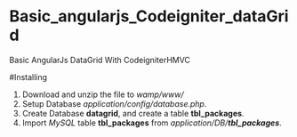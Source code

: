 # Basic_angularjs_Codeigniter_dataGrid
Basic AngularJs DataGrid With CodeigniterHMVC

#Installing
1. Download and unzip the file to *wamp/www/*
2. Setup Database *application/config/database.php*.
3. Create Database **datagrid**, and create a table **tbl_packages**.
4. Import *MySQL* table **tbl_packages** from *application/DB/**tbl_packages***.
